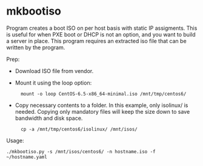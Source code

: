 mkbootiso
=========

Program creates a boot ISO on per host basis with static IP assigments.  This is useful for when PXE boot or DHCP is not an option, and you want to build a server in place.  This program requires an extracted iso file that can be written by the program.

Prep:
 
- Download ISO file from vendor.

- Mount it using the loop option:

        mount -o loop CentOS-6.5-x86_64-minimal.iso /mnt/tmp/centos6/

- Copy necessary contents to a folder.  In this example, only isolinux/ is needed.  Copying only mandatory files will keep the size down to save bandwidth and disk space.  

        cp -a /mnt/tmp/centos6/isolinux/ /mnt/isos/

Usage:

    ./mkbootiso.py -s /mnt/isos/centos6/ -n hostname.iso -f ~/hostname.yaml
